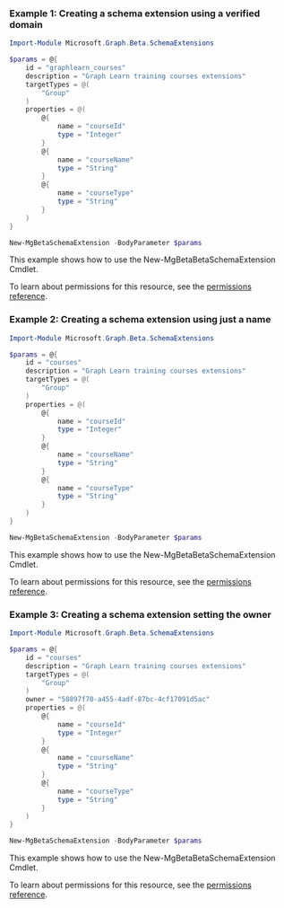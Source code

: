 ### Example 1: Creating a schema extension using a verified domain

```powershellImport-Module Microsoft.Graph.Beta.SchemaExtensions

$params = @{
	id = "graphlearn_courses"
	description = "Graph Learn training courses extensions"
	targetTypes = @(
		"Group"
	)
	properties = @(
		@{
			name = "courseId"
			type = "Integer"
		}
		@{
			name = "courseName"
			type = "String"
		}
		@{
			name = "courseType"
			type = "String"
		}
	)
}

New-MgBetaSchemaExtension -BodyParameter $params
```
This example shows how to use the New-MgBetaBetaSchemaExtension Cmdlet.
To learn about permissions for this resource, see the [permissions reference](/graph/permissions-reference).

### Example 2: Creating a schema extension using just a name

```powershellImport-Module Microsoft.Graph.Beta.SchemaExtensions

$params = @{
	id = "courses"
	description = "Graph Learn training courses extensions"
	targetTypes = @(
		"Group"
	)
	properties = @(
		@{
			name = "courseId"
			type = "Integer"
		}
		@{
			name = "courseName"
			type = "String"
		}
		@{
			name = "courseType"
			type = "String"
		}
	)
}

New-MgBetaSchemaExtension -BodyParameter $params
```
This example shows how to use the New-MgBetaBetaSchemaExtension Cmdlet.
To learn about permissions for this resource, see the [permissions reference](/graph/permissions-reference).

### Example 3: Creating a schema extension setting the owner

```powershellImport-Module Microsoft.Graph.Beta.SchemaExtensions

$params = @{
	id = "courses"
	description = "Graph Learn training courses extensions"
	targetTypes = @(
		"Group"
	)
	owner = "50897f70-a455-4adf-87bc-4cf17091d5ac"
	properties = @(
		@{
			name = "courseId"
			type = "Integer"
		}
		@{
			name = "courseName"
			type = "String"
		}
		@{
			name = "courseType"
			type = "String"
		}
	)
}

New-MgBetaSchemaExtension -BodyParameter $params
```
This example shows how to use the New-MgBetaBetaSchemaExtension Cmdlet.
To learn about permissions for this resource, see the [permissions reference](/graph/permissions-reference).

